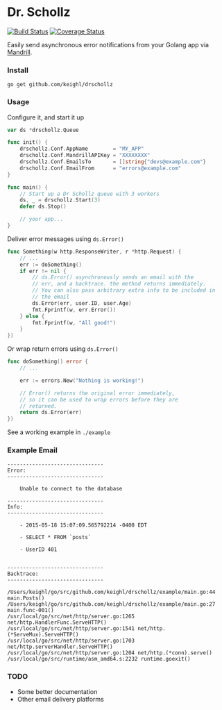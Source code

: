 # Dr. Schollz

[![Build Status](https://travis-ci.org/keighl/drschollz.svg)](https://travis-ci.org/keighl/drschollz) [![Coverage Status](https://coveralls.io/repos/keighl/drschollz/badge.svg?branch=master)](https://coveralls.io/r/keighl/drschollz?branch=master)

Easily send asynchronous error notifications from your Golang app via [Mandrill](http://mandrillapp.com).

### Install

    go get github.com/keighl/drschollz

### Usage

Configure it, and start it up

```go
var ds *drschollz.Queue

func init() {
    drschollz.Conf.AppName        = "MY_APP"
    drschollz.Conf.MandrillAPIKey = "XXXXXXXX"
    drschollz.Conf.EmailsTo       = []string{"devs@example.com"}
    drschollz.Conf.EmailFrom      = "errors@example.com"
}

func main() {
    // Start up a Dr Schollz queue with 3 workers
    ds, _ = drschollz.Start(3)
    defer ds.Stop()

    // your app...
}
```

Deliver error messages using `ds.Error()`

```go
func Something(w http.ResponseWriter, r *http.Request) {
    // ...
    err := doSomething()
    if err != nil {
        // ds.Error() asynchronously sends an email with the
        // err, and a backtrace. the method returns immediately.
        // You can also pass arbitrary extra info to be included in
        // the email
        ds.Error(err, user.ID, user.Age)
        fmt.Fprintf(w, err.Error())
    } else {
        fmt.Fprintf(w, "All good!")
    }
})
```

Or wrap return errors using `ds.Error()`

```go
func doSomething() error {
    // ...

    err := errors.New("Nothing is working!")

    // Error() returns the original error immediately,
    // so it can be used to wrap errors before they are
    // returned.
    return ds.Error(err)
})
```

See a working example in `./example`

### Example Email

```
-------------------------------
Error:
-------------------------------

    Unable to connect to the database

-------------------------------
Info:
-------------------------------

    - 2015-05-18 15:07:09.565792214 -0400 EDT

    - SELECT * FROM `posts`

    - UserID 401


-------------------------------
Backtrace:
-------------------------------

/Users/keighl/go/src/github.com/keighl/drschollz/example/main.go:44 main.Posts()
/Users/keighl/go/src/github.com/keighl/drschollz/example/main.go:27 main.func·001()
/usr/local/go/src/net/http/server.go:1265 net/http.HandlerFunc.ServeHTTP()
/usr/local/go/src/net/http/server.go:1541 net/http.(*ServeMux).ServeHTTP()
/usr/local/go/src/net/http/server.go:1703 net/http.serverHandler.ServeHTTP()
/usr/local/go/src/net/http/server.go:1204 net/http.(*conn).serve()
/usr/local/go/src/runtime/asm_amd64.s:2232 runtime.goexit()
```

### TODO

- Some better documentation
- Other email delivery platforms

